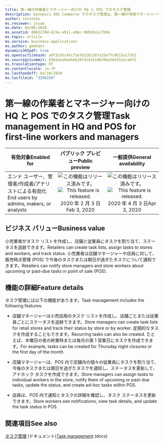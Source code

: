 ```yaml
---
title: 第一線の作業者とマネージャー向けの HQ と POS でのタスク管理
description: Dynamics 365 Commerce でのタスク管理は、第一線の地域マネージャーや店舗マネージャーおよび作業者の生産性を高めるための機能で、タスク リストの作成、割り当て基準の管理、バック オフィスと販売時点管理 (POS) アプリケーション間でのステータスのシームレスな追跡を可能にします。
author: relnotes
ms.reviewer: josaw
ms.date: 04/06/2020
ms.assetid: 8063278d-615e-e911-a96c-000d3a1c7bbb
ms.topic: article
ms.service: business-applications
ms.author: gmohanv
dynamics365pdf: true
ms.openlocfilehash: a9f2cb5c45c73e7b210c287a33e77c0515a17392
ms.sourcegitcommit: 63b2eea9aebeb28f4541e14b396a3be552aca0f5
ms.translationtype: HT
ms.contentlocale: ja-JP
ms.lasthandoff: 04/10/2020
ms.locfileid: "3256159"
---
```

# <a name="task-management-in-hq-and-pos-for-first-line-workers-and-managers"></a><span data-ttu-id="12ad2-103">第一線の作業者とマネージャー向けの HQ と POS でのタスク管理</span><span class="sxs-lookup"><span data-stu-id="12ad2-103">Task management in HQ and POS for first-line workers and managers</span></span>


| <span data-ttu-id="12ad2-104">有効対象</span><span class="sxs-lookup"><span data-stu-id="12ad2-104">Enabled for</span></span>    |  <span data-ttu-id="12ad2-105">パブリック プレビュー</span><span class="sxs-lookup"><span data-stu-id="12ad2-105">Public preview</span></span> | <span data-ttu-id="12ad2-106">一般提供</span><span class="sxs-lookup"><span data-stu-id="12ad2-106">General availability</span></span> | 
| ---------- | :----------: |:----------: |
|<span data-ttu-id="12ad2-107">エンド ユーザー、管理者/作成者/アナリストによる有効化</span><span class="sxs-lookup"><span data-stu-id="12ad2-107">End users by admins, makers, or analysts</span></span>|<span data-ttu-id="12ad2-108">![この機能はリリース済みです。](/dynamics365-release-plan/media/green-checkmark.png "この機能はリリース済みです。")</span><span class="sxs-lookup"><span data-stu-id="12ad2-108">![This feature is released.](/dynamics365-release-plan/media/green-checkmark.png "This feature is released.")</span></span> <span data-ttu-id="12ad2-109">2020 年 2 月 3 日</span><span class="sxs-lookup"><span data-stu-id="12ad2-109">Feb 3, 2020</span></span>| <span data-ttu-id="12ad2-110">![この機能はリリース済みです。](/dynamics365-release-plan/media/green-checkmark.png "この機能はリリース済みです。")</span><span class="sxs-lookup"><span data-stu-id="12ad2-110">![This feature is released.](/dynamics365-release-plan/media/green-checkmark.png "This feature is released.")</span></span> <span data-ttu-id="12ad2-111">2020 年 4 月 3 日</span><span class="sxs-lookup"><span data-stu-id="12ad2-111">Apr 3, 2020</span></span>|


## <a name="business-value"></a><span data-ttu-id="12ad2-112">ビジネス バリュー</span><span class="sxs-lookup"><span data-stu-id="12ad2-112">Business value</span></span>
<!-- bv start -->
<span data-ttu-id="12ad2-113">小売業者がタスク リストを作成し、店舗と従業員にタスクを割り当て、ステータスを追跡できます。</span><span class="sxs-lookup"><span data-stu-id="12ad2-113">Retailers can create task lists, assign tasks to stores and workers, and track status.</span></span> <span data-ttu-id="12ad2-114">小売業者は店舗マネージャーや店員に対して、販売時点管理 (POS) で今後のタスクまたは期日が過ぎたタスクについて通知できます。</span><span class="sxs-lookup"><span data-stu-id="12ad2-114">Retailers can notify store managers and store workers about upcoming or past-due tasks in point of sale (POS).</span></span>
<!-- bv end -->



## <a name="feature-details"></a><span data-ttu-id="12ad2-115">機能の詳細</span><span class="sxs-lookup"><span data-stu-id="12ad2-115">Feature details</span></span>
<!--feature detail start -->
<span data-ttu-id="12ad2-116">タスク管理には以下の機能があります。</span><span class="sxs-lookup"><span data-stu-id="12ad2-116">Task management includes the following features:</span></span>

- <span data-ttu-id="12ad2-117">店舗マネージャーは小売店用のタスク リストを作成し、店舗ごとまたは従業員ごとにステータスを追跡できます。</span><span class="sxs-lookup"><span data-stu-id="12ad2-117">Store managers can create task lists for retail stores and track their status by store or by worker.</span></span> <span data-ttu-id="12ad2-118">定期的なタスクを作成することもできます。</span><span class="sxs-lookup"><span data-stu-id="12ad2-118">Recurring tasks can also be created.</span></span> <span data-ttu-id="12ad2-119">たとえば、木曜日の夜の終業時または毎月の第 1 営業日にタスクを作成できます。</span><span class="sxs-lookup"><span data-stu-id="12ad2-119">For example, tasks can be created for Thursday night closures or the first day of the month.</span></span> 

- <span data-ttu-id="12ad2-120">店舗マネージャーは、POS 内で店舗内の個々の従業員にタスクを割り当て、今後のタスクまたは期日を過ぎたタスクを通知し、ステータスを更新して、アドホック タスクを作成できます。</span><span class="sxs-lookup"><span data-stu-id="12ad2-120">Store managers can assign tasks to individual workers in the store, notify them of upcoming or past-due tasks, update the status, and create ad-hoc tasks within POS.</span></span> 

- <span data-ttu-id="12ad2-121">店員は、POS 内で通知とタスクの詳細を確認し、タスク ステータスを更新できます。</span><span class="sxs-lookup"><span data-stu-id="12ad2-121">Store workers see notifications, view task details, and update the task status in POS.</span></span>
<!--feature detail end -->










## <a name="see-also"></a><span data-ttu-id="12ad2-122">関連項目</span><span class="sxs-lookup"><span data-stu-id="12ad2-122">See also</span></span>

<!--docs start-->
<span data-ttu-id="12ad2-123">[タスク管理](https://docs.microsoft.com/dynamics365/commerce/task-mgmt-overview) (ドキュメント)</span><span class="sxs-lookup"><span data-stu-id="12ad2-123">[Task management](https://docs.microsoft.com/dynamics365/commerce/task-mgmt-overview) (docs)</span></span>
<!--docs end-->
